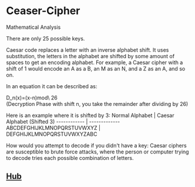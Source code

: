 # Ceaser-Cipher

Mathematical Analysis

There are only 25 possible keys.

Caesar code replaces a letter with an inverse alphabet shift. It uses substitution, the letters in the alphabet are shifted by some amount of spaces to get an encoding alphabet. For example, a Caesar cipher with a shift of 1 would encode an A as a B, an M as an N, and a Z as an A, and so on.

In an equation it can be described as:

D_n(x)=(x-n)mod\ 26  
(Decryption Phase with shift n, you take the remainder after dividing by 26)


Here is an example where it is shifted by 3:
Normal Alphabet | Caesar Alphabet (Shifted 3)
------------ | -------------
ABCDEFGHIJKLMNOPQRSTUVWXYZ | DEFGHIJKLMNOPQRSTUVWXYZABC

How would you attempt to decode if you didn't have a key: Caesar ciphers are susceptible to brute force attacks, where the person or computer trying to decode tries each possible combination of letters.

## [Hub](README.md)
